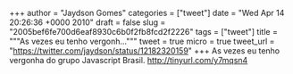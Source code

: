 
+++
author = "Jaydson Gomes"
categories = ["tweet"]
date = "Wed Apr 14 20:26:36 +0000 2010"
draft = false
slug = "2005bef6fe700d6eaf8930c6b0f2fb8fcd2f2226"
tags = ["tweet"]
title = """As vezes eu tenho vergonh..."""
tweet = true
micro = true
tweet_url = "https://twitter.com/jaydson/status/12182320159"
+++
As vezes eu tenho vergonha do grupo Javascript Brasil. http://tinyurl.com/y7mqsn4
